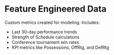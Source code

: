 # Feature Engineered Data

Custom metrics created for modeling.
Includes:
- Last 30-day performance trends
- Strength of Schedule calculations
- Conference tournament win rates
- KPI metrics like Possessions, OffRtg, and DefRtg
